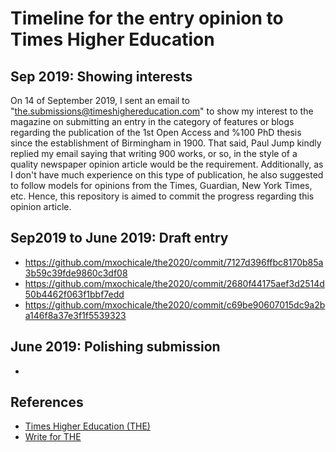 # Timeline for the entry opinion to Times Higher Education

## Sep 2019: Showing interests 
On 14 of September 2019, I sent an email to "the.submissions@timeshighereducation.com" 
to show my interest to the magazine on submitting an entry in the category of features 
or blogs regarding the publication of the 1st Open Access and %100 PhD thesis since the 
establishment of Birmingham in 1900.
That said, Paul Jump kindly replied my email saying that writing 900 works, or so, 
in the style of a quality newspaper opinion article would be the requirement. 
Additionally, as I don't have much experience on this type of publication, he also 
suggested to follow models for opinions from the Times, Guardian, New York Times, etc.
Hence, this repository is aimed to commit the progress regarding this opinion article.

## Sep2019 to June 2019: Draft entry
* https://github.com/mxochicale/the2020/commit/7127d396ffbc8170b85a3b59c39fde9860c3df08
* https://github.com/mxochicale/the2020/commit/2680f44175aef3d2514d50b4462f063f1bbf7edd
* https://github.com/mxochicale/the2020/commit/c69be90607015dc9a2ba146f8a37e3f1f5539323

##  June 2019: Polishing submission
* 

## References
* [Times Higher Education (THE)][THE]
* [Write for THE][wTHE]

[THE]: https://www.timeshighereducation.com
[wTHE]: https://www.timeshighereducation.com/write-times-higher-education
